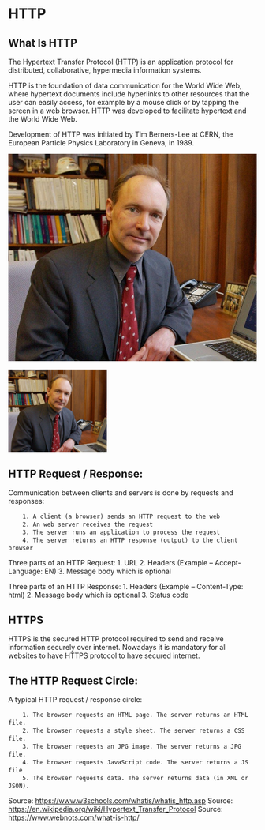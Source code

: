 # HTTP

## What Is HTTP

The Hypertext Transfer Protocol (HTTP) is an application protocol for distributed, collaborative, hypermedia information systems. 

HTTP is the foundation of data communication for the World Wide Web, where hypertext documents include hyperlinks to other resources that the user can easily access, for example by a mouse click or by tapping the screen in a web browser. HTTP was developed to facilitate hypertext and the World Wide Web.

Development of HTTP was initiated by Tim Berners-Lee at CERN, the European Particle Physics Laboratory in Geneva, in 1989. 

![Tim Berners-Lee](https://github.com/joyliao07/code_practice_and_review/blob/conceptual/Conceptual%20Review/assets/berners-lee.jpg)

<img src="https://github.com/joyliao07/code_practice_and_review/blob/conceptual/Conceptual%20Review/assets/berners-lee.jpg" width="200">

## HTTP Request / Response:

Communication between clients and servers is done by requests and responses:

        1. A client (a browser) sends an HTTP request to the web
        2. An web server receives the request
        3. The server runs an application to process the request
        4. The server returns an HTTP response (output) to the client browser

Three parts of an HTTP Request:
    1. URL
    2. Headers (Example – Accept-Language: EN)
    3. Message body which is optional


Three parts of an HTTP Response:
    1. Headers (Example – Content-Type: html)
    2. Message body which is optional
    3. Status code

## HTTPS

HTTPS is the secured HTTP protocol required to send and receive information securely over internet. Nowadays it is mandatory for all websites to have HTTPS protocol to have secured internet.


## The HTTP Request Circle:

A typical HTTP request / response circle:

        1. The browser requests an HTML page. The server returns an HTML file.
        2. The browser requests a style sheet. The server returns a CSS file.
        3. The browser requests an JPG image. The server returns a JPG file.
        4. The browser requests JavaScript code. The server returns a JS file
        5. The browser requests data. The server returns data (in XML or JSON).



Source: https://www.w3schools.com/whatis/whatis_http.asp 
Source: https://en.wikipedia.org/wiki/Hypertext_Transfer_Protocol 
Source: https://www.webnots.com/what-is-http/ 
